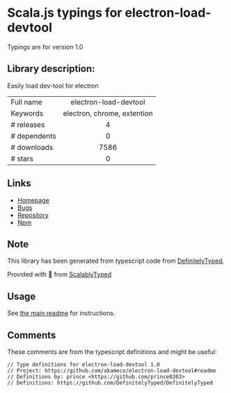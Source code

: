 
# Scala.js typings for electron-load-devtool

Typings are for version 1.0

## Library description:
Easily load dev-tool for electron

|                    |                 |
| ------------------ | :-------------: |
| Full name          | electron-load-devtool |
| Keywords           | electron, chrome, extention |
| # releases         | 4 |
| # dependents       | 0 |
| # downloads        | 7586 |
| # stars            | 0 |

## Links
- [Homepage](https://github.com/akameco/electron-load-devtool#readme)
- [Bugs](https://github.com/akameco/electron-load-devtool/issues)
- [Repository](https://github.com/akameco/electron-load-devtool)
- [Npm](https://www.npmjs.com/package/electron-load-devtool)
    


## Note
This library has been generated from typescript code from [DefinitelyTyped](https://definitelytyped.org).

Provided with :purple_heart: from [ScalablyTyped](https://github.com/oyvindberg/ScalablyTyped)

## Usage
See [the main readme](../../readme.md) for instructions.

## Comments

These comments are from the typescript definitions and might be useful:
```
// Type definitions for electron-load-devtool 1.0
// Project: https://github.com/akameco/electron-load-devtool#readme
// Definitions by: prince <https://github.com/prince0203>
// Definitions: https://github.com/DefinitelyTyped/DefinitelyTyped

```

